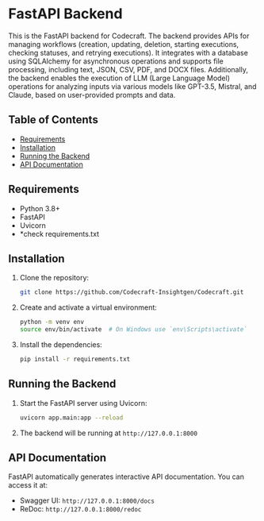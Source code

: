 # FastAPI Backend

This is the FastAPI backend for Codecraft. The backend provides APIs for managing workflows (creation, updating, deletion, starting executions, checking statuses, and retrying executions). It integrates with a database using SQLAlchemy for asynchronous operations and supports file processing, including text, JSON, CSV, PDF, and DOCX files. Additionally, the backend enables the execution of LLM (Large Language Model) operations for analyzing inputs via various models like GPT-3.5, Mistral, and Claude, based on user-provided prompts and data.

## Table of Contents
- [Requirements](#requirements)
- [Installation](#installation)
- [Running the Backend](#running-the-backend)
- [API Documentation](#api-documentation)

## Requirements

- Python 3.8+
- FastAPI
- Uvicorn
- *check requirements.txt

## Installation

1. Clone the repository:
    ```bash
    git clone https://github.com/Codecraft-Insightgen/Codecraft.git
    ```

2. Create and activate a virtual environment:
    ```bash
    python -m venv env
    source env/bin/activate  # On Windows use `env\Scripts\activate`
    ```

3. Install the dependencies:
    ```bash
    pip install -r requirements.txt
    ```

## Running the Backend

1. Start the FastAPI server using Uvicorn:
    ```bash
    uvicorn app.main:app --reload
    ```

2. The backend will be running at `http://127.0.0.1:8000`

## API Documentation

FastAPI automatically generates interactive API documentation. You can access it at:
- Swagger UI: `http://127.0.0.1:8000/docs`
- ReDoc: `http://127.0.0.1:8000/redoc`
